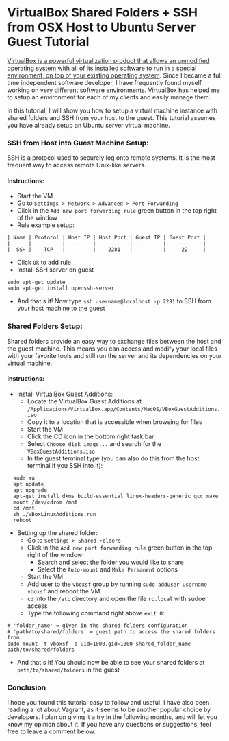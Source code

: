 # VirtualBox Shared Folders + SSH from OSX Host to Ubuntu Server Guest Tutorial

[VirtualBox is a powerful virtualization product that allows an unmodified operating system with all of its installed software to run in a special environment, on top of your existing operating system](https://www.virtualbox.org/wiki/Virtualization). Since I became a full time independent software developer, I have frequently found myself working on very different software environments. VirtualBox has helped me to setup an environment for each of my clients and easily manage them.

In this tutorial, I will show you how to setup a virtual machine instance with shared folders and SSH from your host to the guest. This tutorial assumes you have already setup an Ubuntu server virtual machine.

### SSH from Host into Guest Machine Setup:
SSH is a protocol used to securely log onto remote systems. It is the most frequent way to access remote Unix-like servers.

#### Instructions:
  - Start the VM
  - Go to ``Settings > Network > Advanced > Port Forwarding``
  - Click in the ``Add new port forwarding rule`` green button in the top right of the window
  - Rule example setup:

```
| Name | Protocol | Host IP | Host Port | Guest IP | Guest Port |
|------|----------|---------|-----------|----------|------------|
|  SSH |    TCP   |         |    2281   |          |     22     |
```

  - Click ``Ok`` to add rule
  - Install SSH server on guest

```
sudo apt-get update
sudo apt-get install openssh-server
```

  - And that's it! Now type ``ssh username@localhost -p 2281`` to SSH from your host machine to the guest

### Shared Folders Setup:
Shared folders provide an easy way to exchange files between the host and the guest machine. This means you can access and modify your local files with your favorite tools and still run the server and its dependencies on your virtual machine.

#### Instructions:
  - Install VirtualBox Guest Additions:
    - Locate the VirtualBox Guest Additions at ``/Applications/VirtualBox.app/Contents/MacOS/VBoxGuestAdditions.iso``
    - Copy it to a location that is accessible when browsing for files
    - Start the VM
    - Click the CD icon in the bottom right task bar
    - Select ``Choose disk image...`` and search for the ``VBoxGuestAdditions.iso``
    - In the guest terminal type (you can also do this from the host terminal if you SSH into it):

```
  sudo su
  apt update
  apt upgrade
  apt-get install dkms build-essential linux-headers-generic gcc make
  mount /dev/cdrom /mnt
  cd /mnt
  sh ./VBoxLinuxAdditions.run
  reboot
```

  - Setting up the shared folder:
    - Go to ``Settings > Shared Folders``
    - Click in the ``Add new port forwarding rule``   green button in the top right of the window:
      - Search and select the folder you would like to share
      - Select the ``Auto-mount`` and ``Make Permanent`` options
    - Start the VM
    - Add user to the ``vboxsf`` group by running ``sudo adduser username vboxsf`` and reboot the VM
    - ``cd`` into the ``/etc`` directory and open the file ``rc.local`` with sudoer access
    -  Type the following command right above ``exit 0``:

```
# 'folder_name' = given in the shared folders configuration
# 'path/to/shared/folders' = guest path to access the shared folders from
sudo mount -t vboxsf -o uid=1000,gid=1000 shared_folder_name path/to/shared/folders
```

  - And that's it! You should now be able to see your shared folders at ``path/to/shared/folders`` in the guest

### Conclusion
I hope you found this tutorial easy to follow and useful. I have also been reading a lot about Vagrant, as it seems to be another popular choice by developers. I plan on giving it a try in the following months, and will let you know my opinion about it. If you have any questions or suggestions, feel free to leave a comment below.
